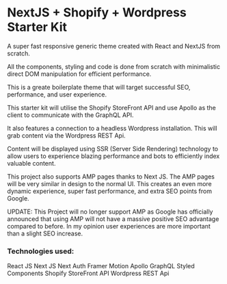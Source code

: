 # NextJS + Shopify + Wordpress Starter Kit
A super fast responsive generic theme created with React and NextJS from scratch.

All the components, styling and code is done from scratch with minimalistic direct DOM manipulation for efficient performance.

This is a greate boilerplate theme that will target successful SEO, performance, and user experience.

This starter kit will utilise the Shopify StoreFront API and use Apollo as the client to communicate with the GraphQL API.

It also features a connection to a headless Wordpress installation. This will grab content via the Wordpress REST Api.

Content will be displayed using SSR (Server Side Rendering) technology to allow users to experience blazing performance and bots to efficiently index valuable content.

This project also supports AMP pages thanks to Next JS. The AMP pages will be very similar in design to the normal UI. This creates an even more dynamic experience, super fast performance, and extra SEO points from Google.

UPDATE:
This Project will no longer support AMP as Google has officially announced that using AMP will not have a massive positive SEO advantage compared to before. In my opinion user experiences are more important than a slight SEO increase.

### Technologies used:
React JS
Next JS
Next Auth
Framer Motion
Apollo GraphQL
Styled Components
Shopify StoreFront API
Wordpress REST Api
